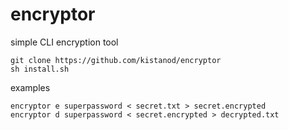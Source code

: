 # encryptor
simple CLI encryption tool

```
git clone https://github.com/kistanod/encryptor
sh install.sh
```
examples
```
encryptor e superpassword < secret.txt > secret.encrypted
encryptor d superpassword < secret.encrypted > decrypted.txt
```
